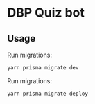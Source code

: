 # DBP Quiz bot

## Usage

Run migrations:
```bash
yarn prisma migrate dev
```

Run migrations:
```bash
yarn prisma migrate deploy
```

